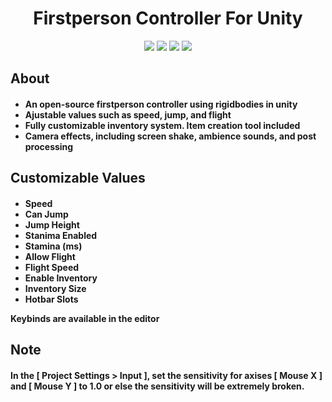 <h1 align="center">
  Firstperson Controller For Unity
</h1>

<p align="center">
  <img src="https://img.shields.io/badge/Engine-Unity-red?style=for-the-badge">
  <img src="https://img.shields.io/badge/Version-1-orange?style=for-the-badge">
  <img src="https://img.shields.io/badge/Code%20Type-C%23-yellow?style=for-the-badge">
  <img src="https://img.shields.io/badge/Licence-MIT-green?style=for-the-badge">
</p>

<h2>About</h2>

<h4>
  <ul>
    <li>An open-source firstperson controller using rigidbodies in unity</li>
    <li>Ajustable values such as speed, jump, and flight</li>
    <li>Fully customizable inventory system. Item creation tool included</li>
    <li>Camera effects, including screen shake, ambience sounds, and post processing</li>
  </ul>
</h4>

<h2>Customizable Values</h2>

<h4>
  <ul>
    <li>Speed</li>
    <li>Can Jump</li>
    <li>Jump Height</li>
    <li>Stanima Enabled</li>
    <li>Stamina (ms)</li>
    <li>Allow Flight</li>
    <li>Flight Speed</li>
    <li>Enable Inventory</li>
    <li>Inventory Size</li>
    <li>Hotbar Slots</li>
  </ul>
  Keybinds are available in the editor
</h4>

<h2>Note</h2>

<h4>
  In the [ Project Settings > Input ], set the sensitivity for axises [ Mouse X ] and [ Mouse Y ] to 1.0
  or else the sensitivity will be extremely broken.
</h4>
